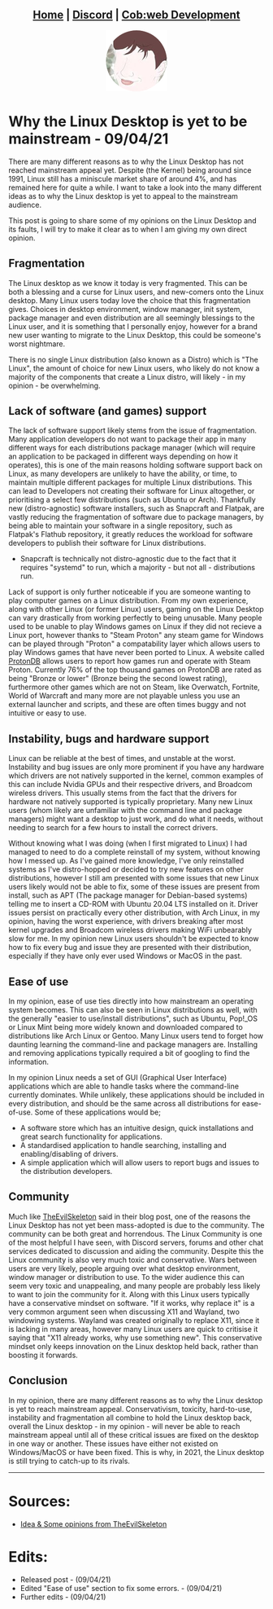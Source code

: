 <head>
    <link rel="shortcut icon" type="image/png" href="/favicon.png">
</head>

<center>
<h2>
<a href="https://whyadamsalt.github.io">Home</a> |
<a href="https://cob-web.xyz/discord/">Discord</a> |
<a href="https://cob-web.xyz">Cob:web Development</a>
</h2>
</center>

<center><img src="/favicon.png"></center>

# Why the Linux Desktop is yet to be mainstream - 09/04/21

There are many different reasons as to why the Linux Desktop has not reached mainstream appeal yet. Despite (the Kernel) being around since 1991, Linux still has a miniscule market share of around 4%, and has remained here for quite a while. I want to take a look into the many different ideas as to why the Linux desktop is yet to appeal to the mainstream audience.

This post is going to share some of my opinions on the Linux Desktop and its faults, I will try to make it clear as to when I am giving my own direct opinion.

## Fragmentation

The Linux desktop as we know it today is very fragmented. This can be both a blessing and a curse for Linux users, and new-comers onto the Linux desktop. Many Linux users today love the choice that this fragmentation gives. Choices in desktop environment, window manager, init system, package manager and even distribution are all seemingly blessings to the Linux user, and it is something that I personally enjoy, however for a brand new user wanting to migrate to the Linux Desktop, this could be someone's worst nightmare.

There is no single Linux distribution (also known as a Distro) which is "The Linux", the amount of choice for new Linux users, who likely do not know a majority of the components that create a Linux distro, will likely - in my opinion - be overwhelming.

## Lack of software (and games) support

The lack of software support likely stems from the issue of fragmentation. Many application developers do not want to package their app in many different ways for each distributions package manager (which will require an application to be packaged in different ways depending on how it operates), this is one of the main reasons holding software support back on Linux, as many developers are unlikely to have the ability, or time, to maintain multiple different packages for multiple Linux distributions. This can lead to Developers not creating their software for Linux altogether, or prioritising a select few distributions (such as Ubuntu or Arch). Thankfully new (distro-agnostic) software installers, such as Snapcraft and Flatpak, are vastly reducing the fragmentation of software due to package managers, by being able to maintain your software in a single repository, such as Flatpak's Flathub repository, it greatly reduces the workload for software developers to publish their software for Linux distributions.

- Snapcraft is technically not distro-agnostic due to the fact that it requires "systemd" to run, which a majority - but not all - distributions run. 

Lack of support is only further noticeable if you are someone wanting to play computer games on a Linux distribution. From my own experience, along with other Linux (or former Linux) users, gaming on the Linux Desktop can vary drastically from working perfectly to being unusable. Many people used to be unable to play Windows games on Linux if they did not recieve a Linux port, however thanks to "Steam Proton" any steam game for Windows can be played through "Proton" a compatability layer which allows users to play Windows games that have never been ported to Linux. A website called [ProtonDB](https://protondb.com) allows users to report how games run and operate with Steam Proton. Currently 76% of the top thousand games on ProtonDB are rated as being "Bronze or lower" (Bronze being the second lowest rating), furthermore other games which are not on Steam, like Overwatch, Fortnite, World of Warcraft and many more are not playable unless you use an external launcher and scripts, and these are often times buggy and not intuitive or easy to use.

## Instability, bugs and hardware support

Linux can be reliable at the best of times, and unstable at the worst. Instability and bug issues are only more prominent if you have any hardware which drivers are not natively supported in the kernel, common examples of this can include Nvidia GPUs and their respective drivers, and Broadcom wireless drivers. This usually stems from the fact that the drivers for hardware not natively supported is typically proprietary. Many new Linux users (whom likely are unfamiliar with the command line and package managers) might want a desktop to just work, and do what it needs, without needing to search for a few hours to install the correct drivers.

Without knowing what I was doing (when I first migrated to Linux) I had managed to need to do a complete reinstall of my system, without knowing how I messed up. As I've gained more knowledge, I've only reinstalled systems as I've distro-hopped or decided to try new features on other distributions, however I still am presented with some issues that new Linux users likely would not be able to fix, some of these issues are present from install, such as APT (The package manager for Debian-based systems) telling me to insert a CD-ROM with Ubuntu 20.04 LTS installed on it. Driver issues persist on practically every other distribution, with Arch Linux, in my opinion, having the worst experience, with drivers breaking after most kernel upgrades and Broadcom wireless drivers making WiFi unbearably slow for me. In my opinion new Linux users shouldn't be expected to know how to fix every bug and issue they are presented with their distribution, especially if they have only ever used Windows or MacOS in the past.

## Ease of use

In my opinion, ease of use ties directly into how mainstream an operating system becomes. This can also be seen in Linux distributions as well, with the generally "easier to use/install distributions", such as Ubuntu, Pop!_OS or Linux Mint being more widely known and downloaded compared to distributions like Arch Linux or Gentoo. Many Linux users tend to forget how daunting learning the command-line and package managers are. Installing and removing applications typically required a bit of googling to find the information. 

In my opinion Linux needs a set of GUI (Graphical User Interface) applications which are able to handle tasks where the command-line currently dominates. While unlikely, these applications should be included in every distribution, and should be the same across all distributions for ease-of-use. Some of these applications would be;
- A software store which has an intuitive design, quick installations and great search functionality for applications.
- A standardised application to handle searching, installing and enabling/disabling of drivers.
- A simple application which will allow users to report bugs and issues to the distribution developers.

## Community

Much like [TheEvilSkeleton](https://theevilskeleton.frama.io/2021/04/06/why-the-linux-desktop-has-not-yet-been-adopted-by-the-masses.html) said in their blog post, one of the reasons the Linux Desktop has not yet been mass-adopted is due to the community. The community can be both great and horrendous. The Linux Community is one of the most helpful I have seen, with Discord servers, forums and other chat services dedicated to discussion and aiding the community. Despite this the Linux community is also very much toxic and conservative. Wars between users are very likely, people arguing over what desktop environment, window manager or distribution to use. To the wider audience this can seem very toxic and unappealing, and many people are probably less likely to want to join the community for it. Along with this Linux users typically have a conservative mindset on software. "If it works, why replace it" is a very common argument seen when discussing X11 and Wayland, two windowing systems. Wayland was created originally to replace X11, since it is lacking in many areas, however many Linux users are quick to critisise it saying that "X11 already works, why use something new". This conservative mindset only keeps innovation on the Linux desktop held back, rather than boosting it forwards.

## Conclusion

In my opinion, there are many different reasons as to why the Linux desktop is yet to reach mainstream appeal. Conservativism, toxicity, hard-to-use,  instability and fragmentation all combine to hold the Linux desktop back, overall the Linux desktop - in my opinion - will never be able to reach mainstream appeal until all of these critical issues are fixed on the desktop in one way or another. These issues have either not existed on Windows/MacOS or have been fixed. This is why, in 2021, the Linux desktop is still trying to catch-up to its rivals.

<hr />

# Sources:
- [Idea & Some opinions from TheEvilSkeleton](https://theevilskeleton.frama.io/2021/04/06/why-the-linux-desktop-has-not-yet-been-adopted-by-the-masses.html)

# Edits:
- Released post - (09/04/21)
- Edited "Ease of use" section to fix some errors. - (09/04/21)
- Further edits - (09/04/21)
